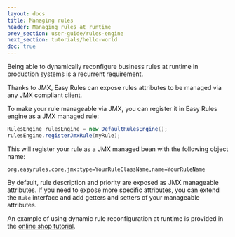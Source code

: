 ```yaml
---
layout: docs
title: Managing rules
header: Managing rules at runtime
prev_section: user-guide/rules-engine
next_section: tutorials/hello-world
doc: true
---
```


Being able to dynamically reconfigure business rules at runtime in production systems is a recurrent requirement.

Thanks to JMX, Easy Rules can expose rules attributes to be managed via any JMX compliant client.

To make your rule manageable via JMX, you can register it in Easy Rules engine as a JMX managed rule:

```java
RulesEngine rulesEngine = new DefaultRulesEngine();
rulesEngine.registerJmxRule(myRule);
```

This will register your rule as a JMX managed bean with the following object name:

`org.easyrules.core.jmx:type=YourRuleClassName,name=YourRuleName`

By default, rule description and priority are exposed as JMX manageable attributes.
If you need to expose more specific attributes, you can extend the `Rule` interface and add getters and setters of your manageable attributes.

An example of using dynamic rule reconfiguration at runtime is provided in the [online shop tutorial]({{site.url}}/tutorials/dynamic-configuration.html).
